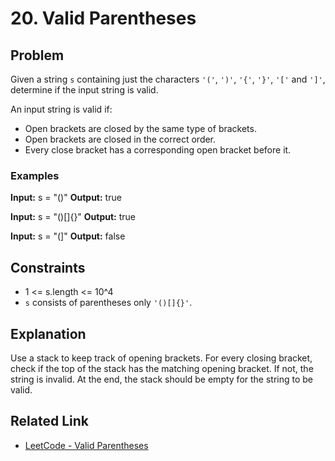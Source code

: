 # 20. Valid Parentheses

## Problem

Given a string `s` containing just the characters `'('`, `')'`, `'{'`, `'}'`, `'['` and `']'`, determine if the input string is valid.

An input string is valid if:
- Open brackets are closed by the same type of brackets.
- Open brackets are closed in the correct order.
- Every close bracket has a corresponding open bracket before it.

### Examples

**Input:** s = "()"
**Output:** true

**Input:** s = "()[]{}"
**Output:** true

**Input:** s = "(]"
**Output:** false

## Constraints

- 1 <= s.length <= 10^4
- `s` consists of parentheses only `'()[]{}'`.

## Explanation

Use a stack to keep track of opening brackets. For every closing bracket, check if the top of the stack has the matching opening bracket. If not, the string is invalid. At the end, the stack should be empty for the string to be valid.

## Related Link

- [LeetCode - Valid Parentheses](https://leetcode.com/problems/valid-parentheses/)
